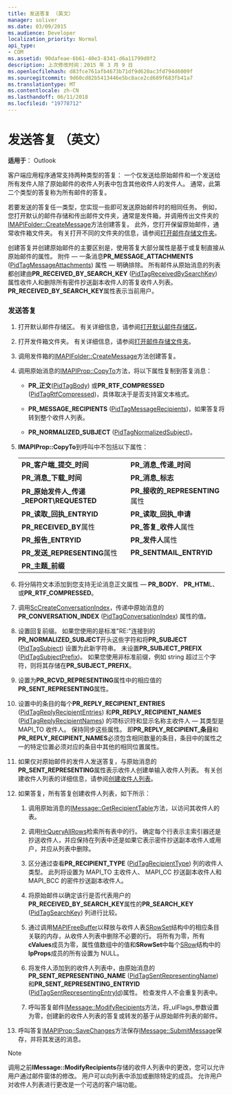 ```yaml
---
title: 发送答复 （英文）
manager: soliver
ms.date: 03/09/2015
ms.audience: Developer
localization_priority: Normal
api_type:
- COM
ms.assetid: 90dafeae-6b61-40e3-8341-d6a11799d0f2
description: 上次修改时间：2015 年 3 月 9 日
ms.openlocfilehash: d83fce761afb4673b71df9d620ac3fd794d6009f
ms.sourcegitcommit: 9d60cd82b5413446e5bc8ace2cd689f683fb41a7
ms.translationtype: MT
ms.contentlocale: zh-CN
ms.lasthandoff: 06/11/2018
ms.locfileid: "19778712"
---
```

# <a name="sending-a-reply"></a>发送答复 （英文）

**适用于**： Outlook 
  
客户端应用程序通常支持两种类型的答复： 一个仅发送给原始邮件和一个发送给所有发件人除了原始邮件的收件人列表中包含其他收件人的发件人。 通常，此第二个类型的答复称为所有邮件的答复。
  
若要发送的答复任一类型，您实现一些即可发送原始邮件时的相同任务。 例如，您打开默认的邮件存储和传出邮件文件夹，通常是发件箱，并调用传出文件夹的[IMAPIFolder::CreateMessage](imapifolder-createmessage.md)方法创建答复。 此外，您打开保留原始邮件，通常收件箱文件夹。 有关打开不同的文件夹的信息，请参阅[打开邮件存储文件夹](opening-a-message-store-folder.md)。
  
创建答复并创建原始邮件的主要区别是，使用答复大部分属性是基于或复制直接从原始邮件的属性。 附件 — 一条消息**PR_MESSAGE_ATTACHMENTS** ([PidTagMessageAttachments](pidtagmessageattachments-canonical-property.md)) 属性 — 明确排除。 所有邮件从原始消息的列表都创建由**PR_RECEIVED_BY_SEARCH_KEY** ([PidTagReceivedBySearchKey](pidtagreceivedbysearchkey-canonical-property.md)) 属性收件人和删除所有密件抄送副本收件人的答复收件人列表。 **PR_RECEIVED_BY_SEARCH_KEY**属性表示当前用户。 
  
### <a name="to-send-a-reply"></a>发送答复
  
1. 打开默认邮件存储区。 有关详细信息，请参阅[打开默认邮件存储区](opening-the-default-message-store.md)。
    
2. 打开发件箱文件夹。 有关详细信息，请参阅[打开邮件存储文件夹](opening-a-message-store-folder.md)。
    
3. 调用发件箱的[IMAPIFolder::CreateMessage](imapifolder-createmessage.md)方法创建答复。 
    
4. 调用原始消息的[IMAPIProp::CopyTo](imapiprop-copyto.md)方法，将以下属性复制到答复消息： 
    
   - **PR\_正文**([PidTagBody](pidtagbody-canonical-property.md)) 或**PR_RTF_COMPRESSED** ([PidTagRtfCompressed](pidtagrtfcompressed-canonical-property.md))，具体取决于是否支持富文本格式。
    
   - **PR\_MESSAGE_RECIPIENTS** ([PidTagMessageRecipients](pidtagmessagerecipients-canonical-property.md))，如果答复将转到整个收件人列表。
    
   - **PR\_NORMALIZED_SUBJECT** ([PidTagNormalizedSubject](pidtagnormalizedsubject-canonical-property.md))。
    
5. **IMAPIProp::CopyTo**到呼叫中不包括以下属性：
    
    |||
    |:-----|:-----|
    |**PR\_客户端\_提交\_时间** <br/> |**PR\_消息\_传递\_时间** <br/> |
    |**PR\_消息\_下载\_时间** <br/> |**PR\_消息\_标志** <br/> |
    |**PR\_原始发件人\_传递\_REPORT\REQUESTED** <br/> |**PR\_接收的\_REPRESENTING**属性  <br/> |
    |**PR\_读取\_回执\_ENTRYID** <br/> |**PR\_读取\_回执\_申请** <br/> |
    |**PR\_RECEIVED\_BY**属性  <br/> |**PR\_答复\_收件人**属性  <br/> |
    |**PR\_报告\_ENTRYID** <br/> |**PR\_发件人**属性  <br/> |
    |**PR\_发送\_REPRESENTING**属性  <br/> |**PR\_SENTMAIL\_ENTRYID** <br/> |
    |**PR\_主题\_前缀** <br/> | <br/> |
   
6. 将分隔符文本添加到您支持无论消息正文属性 — **PR_BODY**、 **PR_HTM**L、 或**PR_RTF_COMPRESSED**。
    
7. 调用[ScCreateConversationIndex](sccreateconversationindex.md)，传递中原始消息的**PR_CONVERSATION_INDEX** ([PidTagConversationIndex](pidtagconversationindex-canonical-property.md)) 属性的值。
    
8. 设置回复前缀。 如果您使用的是标准"RE:"连接到的**PR_NORMALIZED_SUBJECT**开头这些字符和将**PR_SUBJECT** ([PidTagSubject](pidtagsubject-canonical-property.md)) 设置为此新字符串。 未设置**PR_SUBJECT_PREFIX** ([PidTagSubjectPrefix](pidtagsubjectprefix-canonical-property.md))。 如果您使用非标准前缀，例如 string 超过三个字符，则将其存储在**PR_SUBJECT_PREFIX**。 
    
9. 设置为**PR_RCVD_REPRESENTING**属性中的相应值的**PR_SENT_REPRESENTING**属性。 
    
10. 设置中的条目的每个**PR\_REPLY_RECIPIENT_ENTRIES** ([PidTagReplyRecipientEntries](pidtagreplyrecipiententries-canonical-property.md)) 和**PR_REPLY\_RECIPIENT_NAMES** ([PidTagReplyRecipientNames](pidtagreplyrecipientnames-canonical-property.md)) 的项标识符和显示名称主收件人 — 其类型是 MAPI_TO 收件人。 保持同步这些属性。 即**PR_REPLY_RECIPIENT\_条目**和**PR_REPLY_RECIPIENT_NAMES**必须包含相同数量的条目，条目中的属性之一的特定位置必须对应的条目中其他的相同位置属性。 
    
11. 如果仅对原始邮件的发件人发送答复，与原始消息的**PR_SENT_REPRESENTING**属性表示收件人创建单输入收件人列表。 有关创建收件人列表的详细信息，请参阅[创建收件人列表](creating-a-recipient-list.md)。
    
12. 如果答复，所有答复创建收件人列表，如下所示：
    
    1. 调用原始消息的[IMessage::GetRecipientTable](imessage-getrecipienttable.md)方法，以访问其收件人的表。 
        
    2. 调用[HrQueryAllRows](hrqueryallrows.md)检索所有表中的行。 确定每个行表示主索引器还是抄送收件人，并应保持在列表中还是如果它表示密件抄送副本收件人或用户，并应从列表中删除。 
        
    3. 区分通过查看**PR_RECIPIENT_TYPE** ([PidTagRecipientType](pidtagrecipienttype-canonical-property.md)) 列的收件人类型。 此列将设置为 MAPI_TO 主收件人、 MAPI_CC 抄送副本收件人和 MAPI_BCC 的密件抄送副本收件人。 
        
    4. 将原始邮件以确定该行是否代表用户的**PR_RECEIVED_BY_SEARCH_KEY**属性的**PR_SEARCH_KEY** ([PidTagSearchKey](pidtagsearchkey-canonical-property.md)) 列进行比较。 
        
    5. 通过调用[MAPIFreeBuffer](mapifreebuffer.md)以释放与收件人表[SRowSet](srowset.md)结构中的相应条目关联的内存，从收件人列表中删除不必要的行。 将所有为零，所有**cValues**成员为零，属性值数组中的值和**SRowSet**中每个[SRow](srow.md)结构中的**lpProps**成员的所有设置为 NULL。 
        
    6. 将发件人添加到的收件人列表中，由原始消息的**PR\_SENT_REPRESENTING_NAME** ([PidTagSentRepresentingName](pidtagsentrepresentingname-canonical-property.md)) 和**PR_SENT_REPRESENTING_ENTRYID** ([PidTagSentRepresentingEntryId](pidtagsentrepresentingentryid-canonical-property.md))属性。 检查发件人不会重复列表中。
        
    7. 呼叫答复邮件[IMessage::ModifyRecipients](imessage-modifyrecipients.md)方法，将_ulFlags_参数设置为零，创建新的收件人列表的答复或转发的基于从原始邮件列表的邮件。 
    
13. 呼叫答复[IMAPIProp::SaveChanges](imapiprop-savechanges.md)方法保存[IMessage::SubmitMessage](imessage-submitmessage.md)保存，并将其发送的消息。 
    
> [!NOTE]
> 调用之前**IMessage::ModifyRecipients**存储的收件人列表中的更改，您可以允许用户通过邮件窗体的修改。 用户可以向列表中添加或删除特定的成员。 允许用户对收件人列表进行更改是一个可选的客户端功能。 
  

